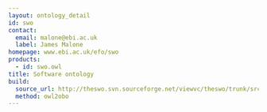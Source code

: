 ```yaml
---
layout: ontology_detail
id: swo
contact:
  email: malone@ebi.ac.uk
  label: James Malone
homepage: www.ebi.ac.uk/efo/swo
products:
  - id: swo.owl
title: Software ontology
build:
  source_url: http://theswo.svn.sourceforge.net/viewvc/theswo/trunk/src/release/swoinowl/swo_merged/swo_merged.owl
  method: owl2obo
---
```


